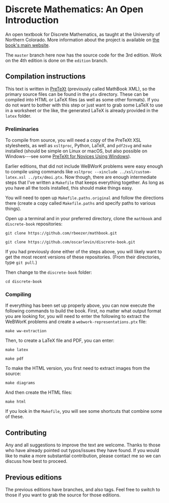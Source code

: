 # Discrete Mathematics: An Open Introduction

An open textbook for Discrete Mathematics, as taught at the University of Northern Colorado.  More information about the project is available on [the book's main website](http://discrete.openmathbooks.org).

The `master` branch here now has the source code for the 3rd edition.  Work on the 4th edition is done on the `edition` branch.


## Compilation instructions

This text is written in [PreTeXt](https://pretextbook.org) (previously called MathBook XML), so the primary source files can be found in the `ptx` directory.  These can be compiled into HTML or LaTeX files (as well as some other formats).  If you do not want to bother with this step or just want to grab some LaTeX to use in a worksheet or the like, the generated LaTeX is already provided in the `latex` folder.

### Preliminaries

To compile from source, you will need a copy of the PreTeXt XSL stylesheets, as well as `xsltproc`, Python, LaTeX, and `pdf2svg` and `make` installed (should be simple on Linux or macOS, but also possible on Windows---see some [PreTeXt for Novices Using Windows](https://pretextbook.org/doc/pnw/html/novices.html)).

Earlier editions, that did not include WeBWorK problems were easy enough to compile using commands like `xsltproc --xinclude ../xsl/custom-latex.xsl ../ptx/dmoi.ptx`.  Now though, there are enough intermediate steps that I've written a `Makefile` that keeps everything together.  As long as you have all the tools installed, this should make things easy.

You will need to open up `Makefile.paths.original` and follow the directions there (create a copy called `Makefile.paths` and specify paths to various things).  

Open up a terminal and in your preferred directory, clone the `mathbook` and `discrete-book` repositories:

`git clone https://github.com/rbeezer/mathbook.git`

`git clone https://github.com/oscarlevin/discrete-book.git`

If you had previously done either of the steps above, you will likely want to get the most recent versions of these repositories.  (From their directories, type `git pull`.)

Then change to the `discrete-book` folder:

`cd discrete-book`

### Compiling

If everything has been set up properly above, you can now execute the following commands to build the book.  First, no matter what output format you are looking for, you will need to enter the following to extract the WeBWorK problems and create a `webwork-representations.ptx` file:

`make ww-extraction`

Then, to create a LaTeX file and PDF, you can enter:

`make latex`

`make pdf`

To make the HTML version, you first need to extract images from the source:

`make diagrams`

And then create the HTML files:

`make html`

If you look in the `Makefile`, you will see some shortcuts that combine some of these.


## Contributing

Any and all suggestions to improve the text are welcome.  Thanks to those who have already pointed out typos/issues they have found.  If you would like to make a more substantial contribution, please contact me so we can discuss how best to proceed.

## Previous editions

The previous editions have branches, and also tags.  Feel free to switch to those if you want to grab the source for those editions.

